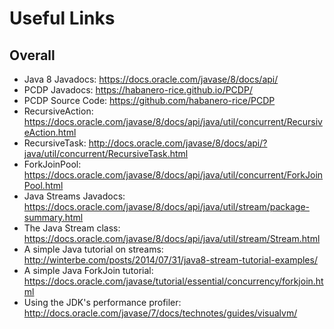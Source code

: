 # Useful Links

## Overall

- Java 8 Javadocs: https://docs.oracle.com/javase/8/docs/api/
- PCDP Javadocs: https://habanero-rice.github.io/PCDP/
- PCDP Source Code: https://github.com/habanero-rice/PCDP
- RecursiveAction: https://docs.oracle.com/javase/8/docs/api/java/util/concurrent/RecursiveAction.html
- RecursiveTask: http://docs.oracle.com/javase/8/docs/api/?java/util/concurrent/RecursiveTask.html
- ForkJoinPool: https://docs.oracle.com/javase/8/docs/api/java/util/concurrent/ForkJoinPool.html
- Java Streams Javadocs: https://docs.oracle.com/javase/8/docs/api/java/util/stream/package-summary.html
- The Java Stream class: https://docs.oracle.com/javase/8/docs/api/java/util/stream/Stream.html
- A simple Java tutorial on streams: http://winterbe.com/posts/2014/07/31/java8-stream-tutorial-examples/
- A simple Java ForkJoin tutorial: https://docs.oracle.com/javase/tutorial/essential/concurrency/forkjoin.html
- Using the JDK's performance profiler: http://docs.oracle.com/javase/7/docs/technotes/guides/visualvm/
